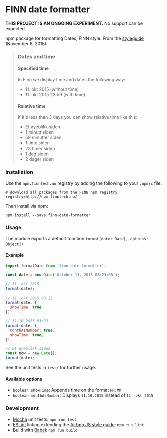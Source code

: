 # FINN date formatter

__THIS PROJECT IS AN ONGOING EXPERIMENT.__ No support can be expected.

npm package for formatting Dates, FINN style. From the [styleguide](https://styleguide.finn.no/) (November 6, 2015):

> ### Dates and time
>
> #### Specified time
>
> In Finn we display time and dates the following way:
>
> - 11\. okt 2015 (without time)
> - 11\. okt 2015 23:59 (with time)
>
> #### Relative time
>
> If it's less than 3 days you can show relative time like this:
>
> - Et øyeblikk siden
> - 1 minutt siden
> - 59 minutter siden
> - 1 time siden
> - 23 timer siden
> - 1 dag siden
> - 2 dager siden

### Installation

Use the `npm.finntech.no` registry by adding the following to your `.npmrc` file:

```
# download all packages from the FINN npm registry
registry=http://npm.finntech.no/
```

Then install via npm:

`npm install --save finn-date-formatter`

### Usage

The module exports a default function `format(date: Date[, options: Object])`.

#### Example

```js
import formatDate from 'finn-date-formatter';

const date = new Date('October 11, 2015 03:23:00');

// 11. okt 2015
format(date);

// 11. okt 2015 03:23
format(date, {
  showTime: true
});

// 11.10.2015 03:23
format(date, {
  monthAsNumber: true,
  showTime: true,
});

// Et øyeblikk siden
const now = new Date();
format(date);
```

See the unit tests in `test/` for further usage.

#### Available options

- `boolean showTime`: Appends time on the format `HH:MM`
- `boolean monthAsNumber`: Displays `11.10.2015` instead of `11. okt 2015`

### Development

- [Mocha](https://mochajs.org/) unit tests: `npm run test`
- [ESLint](http://eslint.org/) linting extending the [Airbnb JS style guide](https://github.com/airbnb/javascript): `npm run lint`
- Build with [Babel](http://babeljs.io/): `npm run build`
